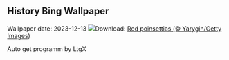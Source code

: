 ## History Bing Wallpaper
Wallpaper date: 2023-12-13
![](https://www.bing.com/th?id=OHR.Poinsettia_EN-CA0341859998_UHD.jpg&w=1000)Download: [Red poinsettias (© Yarygin/Getty Images)](https://www.bing.com/th?id=OHR.Poinsettia_EN-CA0341859998_UHD.jpg)

Auto get programm by LtgX
